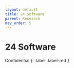 ```yaml
---
layout: default
title: 24 Software
parent: Research
nav_order: 5
---
```


# 24 Software
Confidential
{: .label .label-red }
